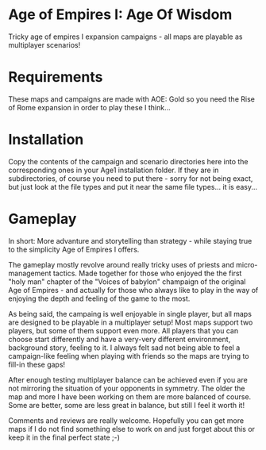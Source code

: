 # Age of Empires I: Age Of Wisdom
Tricky age of empires I expansion campaigns - all maps are playable as multiplayer scenarios!

Requirements
============

These maps and campaigns are made with AOE: Gold so you need the Rise of Rome expansion in order to play these I think...

Installation
============

Copy the contents of the campaign and scenario directories here into the corresponding ones in your Age1 installation folder. If they are in subdirectories, of course you need to put there - sorry for not being exact, but just look at the file types and put it near the same file types... it is easy...

Gameplay
========

In short: More advanture and storytelling than strategy - while staying true to the simplicity Age of Empires I offers.

The gameplay mostly revolve around really tricky uses of priests and micro-management tactics. Made together for those who enjoyed the the first "holy man" chapter of the "Voices of babylon" champaign of the original Age of Empires - and actually for those who always like to play in the way of enjoying the depth and feeling of the game to the most.

As being said, the campaing is well enjoyable in single player, but all maps are designed to be playable in a multiplayer setup! Most maps support two players, but some of them support even more. All players that you can choose start differently and have a very-very different environment, background story, feeling to it. I always felt sad not being able to feel a campaign-like feeling when playing with friends so the maps are trying to fill-in these gaps!

After enough testing multiplayer balance can be achieved even if you are not mirroring the situation of your opponents in symmetry. The older the map and more I have been working on them are more balanced of course. Some are better, some are less great in balance, but still I feel it worth it!

Comments and reviews are really welcome. Hopefully you can get more maps if I do not find something else to work on and just forget about this or keep it in the final perfect state ;-)
